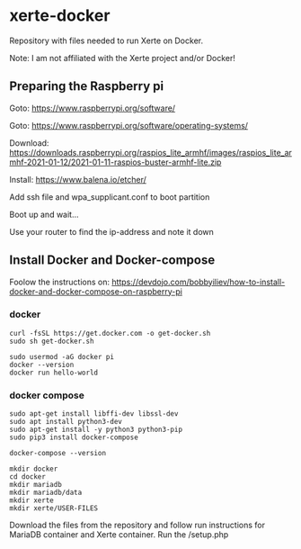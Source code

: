 # xerte-docker
Repository with files needed to run Xerte on Docker.

Note: I am not affiliated with the Xerte project and/or Docker!

## Preparing the Raspberry pi
Goto: https://www.raspberrypi.org/software/

Goto: https://www.raspberrypi.org/software/operating-systems/

Download: https://downloads.raspberrypi.org/raspios_lite_armhf/images/raspios_lite_armhf-2021-01-12/2021-01-11-raspios-buster-armhf-lite.zip

Install: https://www.balena.io/etcher/

Add ssh file and wpa_supplicant.conf to boot partition

Boot up and wait...

Use your router to find the ip-address and note it down

## Install Docker and Docker-compose

Foolow the instructions on: https://devdojo.com/bobbyiliev/how-to-install-docker-and-docker-compose-on-raspberry-pi

### docker
```
curl -fsSL https://get.docker.com -o get-docker.sh
sudo sh get-docker.sh

sudo usermod -aG docker pi
docker --version
docker run hello-world
```
### docker compose
```
sudo apt-get install libffi-dev libssl-dev
sudo apt install python3-dev
sudo apt-get install -y python3 python3-pip
sudo pip3 install docker-compose

docker-compose --version

mkdir docker
cd docker
mkdir mariadb
mkdir mariadb/data
mkdir xerte
mkdir xerte/USER-FILES
```

Download the files from the repository and follow run instructions for MariaDB container and Xerte container.
Run the /setup.php
